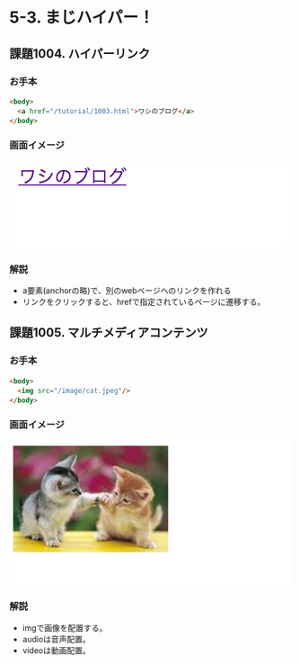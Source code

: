 # 5-3. まじハイパー！

## 課題1004. ハイパーリンク
### お手本

```html
<body>
  <a href="/tutorial/1003.html">ワシのブログ</a>
</body>
```

### 画面イメージ
![](../images/image-05-1004.png)


### 解説
- a要素(anchorの略)で、別のwebページへのリンクを作れる
- リンクをクリックすると、hrefで指定されているページに遷移する。

## 課題1005. マルチメディアコンテンツ
### お手本
```html
<body>
  <img src="/image/cat.jpeg"/>
</body>
```

### 画面イメージ
![](../images/image-05-1005.png)

### 解説
- imgで画像を配置する。
- audioは音声配置。
- videoは動画配置。



